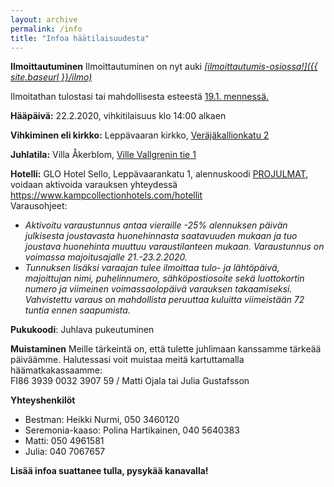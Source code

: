 ```yaml
---
layout: archive
permalink: /info
title: "Infoa häätilaisuudesta"
---
```

**Ilmoittautuminen**
 Ilmoittautuminen on nyt auki <u>_[ilmoittautumis-osiossa!]({{ site.baseurl }}/ilmo)_</u>

Ilmoitathan tulostasi tai mahdollisesta esteestä <u>19.1. mennessä.</u>

**Hääpäivä:** 22.2.2020, vihkitilaisuus klo 14:00 alkaen

**Vihkiminen eli kirkko:** Leppävaaran kirkko, [Veräjäkallionkatu 2](https://goo.gl/maps/mrScUGEoaUZrqQ8v6)

**Juhlatila:** Villa Åkerblom, [Ville Vallgrenin tie 1](https://goo.gl/maps/bdW2EhMo7ioVnz9v5)

**Hotelli:** GLO Hotel Sello, Leppävaarankatu 1, alennuskoodi <u>PROJULMAT</u>, voidaan aktivoida varauksen yhteydessä <https://www.kampcollectionhotels.com/hotellit><br>
Varausohjeet:
* _Aktivoitu varaustunnus antaa vieraille -25% alennuksen päivän julkisesta joustavasta huonehinnasta saatavuuden mukaan ja tuo joustava huonehinta muuttuu varaustilanteen mukaan. Varaustunnus on voimassa majoitusajalle 21.-23.2.2020._<br>
* _Tunnuksen lisäksi varaajan tulee ilmoittaa  tulo- ja lähtöpäivä, majoittujan nimi, puhelinnumero, sähköpostiosoite sekä luottokortin numero ja viimeinen voimassaolopäivä varauksen takaamiseksi. Vahvistettu varaus on mahdollista peruuttaa kuluitta viimeistään 72 tuntia ennen saapumista._

**Pukukoodi**: Juhlava pukeutuminen

**Muistaminen** Meille tärkeintä on, että tulette juhlimaan kanssamme tärkeää päiväämme. Halutessasi voit muistaa meitä kartuttamalla häämatkakassaamme:<br>
FI86 3939 0032 3907 59 / Matti Ojala tai Julia Gustafsson

**Yhteyshenkilöt**
* Bestman: Heikki Nurmi, 050 3460120
* Seremonia-kaaso: Polina Hartikainen, 040 5640383
* Matti: 050 4961581
* Julia: 040 7067657


**Lisää infoa suattanee tulla, pysykää kanavalla!**
